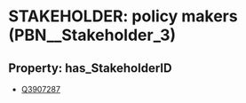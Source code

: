 # STAKEHOLDER: __policy makers__ (PBN__Stakeholder_3)

## Property: has_StakeholderID

* [Q3907287](Q3907287)

